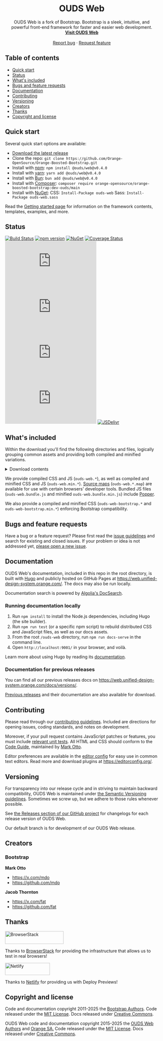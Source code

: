 <h1 align="center">OUDS Web</h1>

<p align="center">
  OUDS Web is a fork of Bootstrap. Bootstrap is a sleek, intuitive, and powerful front-end framework for faster and easier web development.
  <br>
  <a href="https://web.unified-design-system.orange.com"><strong>Visit OUDS Web</strong></a>
  <br>
  <br>
  <a href="https://github.com/Orange-OpenSource/Orange-Boosted-Bootstrap/issues/new?assignees=-&labels=bug&template=bug_report.yml">Report bug</a>
  ·
  <a href="https://github.com/Orange-OpenSource/Orange-Boosted-Bootstrap/issues/new?assignees=&labels=feature&template=feature_request.yml">Request feature</a>
</p>


## Table of contents

- [Quick start](#quick-start)
- [Status](#status)
- [What's included](#whats-included)
- [Bugs and feature requests](#bugs-and-feature-requests)
- [Documentation](#documentation)
- [Contributing](#contributing)
- [Versioning](#versioning)
- [Creators](#creators)
- [Thanks](#thanks)
- [Copyright and license](#copyright-and-license)


## Quick start

Several quick start options are available:

- [Download the latest release](https://github.com/Orange-OpenSource/Orange-Boosted-Bootstrap/archive/v0.4.0-ouds-web.zip)
- Clone the repo: `git clone https://github.com/Orange-OpenSource/Orange-Boosted-Bootstrap.git`
- Install with [npm](https://www.npmjs.com/): `npm install @ouds/web@v0.4.0`
- Install with [yarn](https://yarnpkg.com/): `yarn add @ouds/web@v0.4.0`
- Install with [Bun](https://bun.sh/): `bun add @ouds/web@v0.4.0`
- Install with [Composer](https://getcomposer.org/): `composer require orange-opensource/orange-boosted-bootstrap:dev-ouds/main`
- Install with [NuGet](https://www.nuget.org/): CSS: `Install-Package ouds-web` Sass: `Install-Package ouds-web.sass`

Read the [Getting started page](https://web.unified-design-system.orange.com/docs/getting-started/introduction/) for information on the framework contents, templates, examples, and more.


## Status

[![Build Status](https://img.shields.io/github/actions/workflow/status/Orange-OpenSource/Orange-Boosted-Bootstrap/js.yml?branch=ouds/main&label=JS%20Tests&logo=github)](https://github.com/Orange-OpenSource/Orange-Boosted-Bootstrap/actions/workflows/js.yml?query=workflow%3AJS+branch%3Aouds%2Fmain)
[![npm version](https://img.shields.io/npm/v/@ouds/web?logo=npm&logoColor=fff)](https://www.npmjs.com/package/@ouds/web)
[![NuGet](https://img.shields.io/nuget/vpre/ouds-web?logo=nuget&logoColor=fff)](https://www.nuget.org/packages/ouds-web/absoluteLatest)
[![Coverage Status](https://img.shields.io/coveralls/github/Orange-OpenSource/Orange-Boosted-Bootstrap/ouds/main?logo=coveralls&logoColor=fff)](https://coveralls.io/github/Orange-OpenSource/Orange-Boosted-Bootstrap?branch=ouds/main)
[![CSS gzip size](https://img.badgesize.io/Orange-OpenSource/Orange-Boosted-Bootstrap/ouds/main/dist/css/ouds-web.min.css?compression=gzip&label=CSS%20gzip%20size)](https://github.com/Orange-OpenSource/Orange-Boosted-Bootstrap/blob/ouds/main/dist/css/ouds-web.min.css)
[![CSS Brotli size](https://img.badgesize.io/Orange-OpenSource/Orange-Boosted-Bootstrap/ouds/main/dist/css/ouds-web.min.css?compression=brotli&label=CSS%20Brotli%20size)](https://github.com/Orange-OpenSource/Orange-Boosted-Bootstrap/blob/ouds/main/dist/css/ouds-web.min.css)
[![JS gzip size](https://img.badgesize.io/Orange-OpenSource/Orange-Boosted-Bootstrap/ouds/main/dist/js/ouds-web.min.js?compression=gzip&label=JS%20gzip%20size)](https://github.com/Orange-OpenSource/Orange-Boosted-Bootstrap/blob/ouds/main/dist/js/ouds-web.min.js)
[![JS Brotli size](https://img.badgesize.io/Orange-OpenSource/Orange-Boosted-Bootstrap/ouds/main/dist/js/ouds-web.min.js?compression=brotli&label=JS%20Brotli%20size)](https://github.com/Orange-OpenSource/Orange-Boosted-Bootstrap/blob/ouds/main/dist/js/ouds-web.min.js)
[![JSDelivr](https://data.jsdelivr.com/v1/package/npm/@ouds/web/badge)](https://www.jsdelivr.com/package/npm/@ouds/web)

## What's included

Within the download you'll find the following directories and files, logically grouping common assets and providing both compiled and minified variations.

<details>
  <summary>Download contents</summary>

  ```text
  ouds-web/
  ├── css/
  │   ├── ouds-web-bootstrap.css
  │   ├── ouds-web-bootstrap.css.map
  │   ├── ouds-web-bootstrap.min.css
  │   ├── ouds-web-bootstrap.min.css.map
  │   ├── ouds-web-bootstrap.rtl.css
  │   ├── ouds-web-bootstrap.rtl.css.map
  │   ├── ouds-web-bootstrap.rtl.min.css
  │   ├── ouds-web-bootstrap.rtl.min.css.map
  │   ├── ouds-web-grid.css
  │   ├── ouds-web-grid.css.map
  │   ├── ouds-web-grid.min.css
  │   ├── ouds-web-grid.min.css.map
  │   ├── ouds-web-grid.rtl.css
  │   ├── ouds-web-grid.rtl.css.map
  │   ├── ouds-web-grid.rtl.min.css
  │   ├── ouds-web-grid.rtl.min.css.map
  │   ├── ouds-web-reboot.css
  │   ├── ouds-web-reboot.css.map
  │   ├── ouds-web-reboot.min.css
  │   ├── ouds-web-reboot.min.css.map
  │   ├── ouds-web-reboot.rtl.css
  │   ├── ouds-web-reboot.rtl.css.map
  │   ├── ouds-web-reboot.rtl.min.css
  │   ├── ouds-web-reboot.rtl.min.css.map
  │   ├── ouds-web-utilities.css
  │   ├── ouds-web-utilities.css.map
  │   ├── ouds-web-utilities.min.css
  │   ├── ouds-web-utilities.min.css.map
  │   ├── ouds-web-utilities.rtl.css
  │   ├── ouds-web-utilities.rtl.css.map
  │   ├── ouds-web-utilities.rtl.min.css
  │   ├── ouds-web-utilities.rtl.min.css.map
  │   ├── ouds-web.css
  │   ├── ouds-web.css.map
  │   ├── ouds-web.min.css
  │   ├── ouds-web.min.css.map
  │   ├── ouds-web.rtl.css
  │   ├── ouds-web.rtl.css.map
  │   ├── ouds-web.rtl.min.css
  │   └── ouds-web.rtl.min.css.map
  └── js/
      ├── ouds-web.bundle.js
      ├── ouds-web.bundle.js.map
      ├── ouds-web.bundle.min.js
      ├── ouds-web.bundle.min.js.map
      ├── ouds-web.esm.js
      ├── ouds-web.esm.js.map
      ├── ouds-web.esm.min.js
      ├── ouds-web.esm.min.js.map
      ├── ouds-web.js
      ├── ouds-web.js.map
      ├── ouds-web.min.js
      └── ouds-web.min.js.map
  ```
</details>

We provide compiled CSS and JS (`ouds-web.*`), as well as compiled and minified CSS and JS (`ouds-web.min.*`). [Source maps](https://web.dev/articles/source-maps) (`ouds-web.*.map`) are available for use with certain browsers' developer tools. Bundled JS files (`ouds-web.bundle.js` and minified `ouds-web.bundle.min.js`) include [Popper](https://popper.js.org/docs/v2/).

We also provide a compiled and minified CSS (`ouds-web-bootstrap.*` and `ouds-web-bootstrap.min.*`) enforcing Bootstrap compatibility.

## Bugs and feature requests

Have a bug or a feature request? Please first read the [issue guidelines](https://github.com/Orange-OpenSource/Orange-Boosted-Bootstrap/blob/ouds/main/.github/CONTRIBUTING.md#using-the-issue-tracker) and search for existing and closed issues. If your problem or idea is not addressed yet, [please open a new issue](https://github.com/Orange-OpenSource/Orange-Boosted-Bootstrap/issues/new/choose).


## Documentation

OUDS Web's documentation, included in this repo in the root directory, is built with [Hugo](https://gohugo.io/) and publicly hosted on GitHub Pages at <https://web.unified-design-system.orange.com/>. The docs may also be run locally.

Documentation search is powered by [Algolia's DocSearch](https://docsearch.algolia.com/).

### Running documentation locally

1. Run `npm install` to install the Node.js dependencies, including Hugo (the site builder).
2. Run `npm run test` (or a specific npm script) to rebuild distributed CSS and JavaScript files, as well as our docs assets.
3. From the root `/ouds-web` directory, run `npm run docs-serve` in the command line.
4. Open `http://localhost:9001/` in your browser, and voilà.

Learn more about using Hugo by reading its [documentation](https://gohugo.io/documentation/).

### Documentation for previous releases

You can find all our previous releases docs on <https://web.unified-design-system.orange.com/docs/versions/>.

[Previous releases](https://github.com/Orange-OpenSource/Orange-Boosted-Bootstrap/releases) and their documentation are also available for download.


## Contributing

Please read through our [contributing guidelines](https://github.com/Orange-OpenSource/Orange-Boosted-Bootstrap/blob/ouds/main/.github/CONTRIBUTING.md). Included are directions for opening issues, coding standards, and notes on development.

Moreover, if your pull request contains JavaScript patches or features, you must include [relevant unit tests](https://github.com/Orange-OpenSource/Orange-Boosted-Bootstrap/tree/ouds/main/js/tests). All HTML and CSS should conform to the [Code Guide](https://github.com/mdo/code-guide), maintained by [Mark Otto](https://github.com/mdo).

Editor preferences are available in the [editor config](https://github.com/Orange-OpenSource/Orange-Boosted-Bootstrap/blob/ouds/main/.editorconfig) for easy use in common text editors. Read more and download plugins at <https://editorconfig.org/>.


## Versioning

For transparency into our release cycle and in striving to maintain backward compatibility, OUDS Web is maintained under [the Semantic Versioning guidelines](https://semver.org/). Sometimes we screw up, but we adhere to those rules whenever possible.

See [the Releases section of our GitHub project](https://github.com/Orange-OpenSource/Orange-Boosted-Bootstrap/releases) for changelogs for each release version of OUDS Web.

Our default branch is for development of our OUDS Web release.


## Creators

### Bootstrap

**Mark Otto**

- <https://x.com/mdo>
- <https://github.com/mdo>

**Jacob Thornton**

- <https://x.com/fat>
- <https://github.com/fat>

## Thanks

<a href="https://www.browserstack.com/">
  <img src="https://live.browserstack.com/images/opensource/browserstack-logo.svg" alt="BrowserStack" width="192" height="42">
</a>

Thanks to [BrowserStack](https://www.browserstack.com/) for providing the infrastructure that allows us to test in real browsers!

<a href="https://www.netlify.com/">
  <img src="https://www.netlify.com/v3/img/components/full-logo-light.svg" alt="Netlify" width="147" height="40">
</a>

Thanks to [Netlify](https://www.netlify.com/) for providing us with Deploy Previews!

## Copyright and license

Code and documentation copyright 2011-2025 the [Bootstrap Authors](https://github.com/twbs/bootstrap/graphs/contributors). Code released under the [MIT License](https://github.com/twbs/bootstrap/blob/main/LICENSE). Docs released under [Creative Commons](https://creativecommons.org/licenses/by/3.0/).

OUDS Web code and documentation copyright 2015-2025 the [OUDS Web Authors](https://github.com/Orange-OpenSource/Orange-Boosted-Bootstrap/graphs/contributors) and [Orange SA.](https://orange.com) Code released under the [MIT License](https://github.com/Orange-OpenSource/Orange-Boosted-Bootstrap/blob/ouds/main/LICENSE). Docs released under [Creative Commons](https://creativecommons.org/licenses/by/3.0/).

